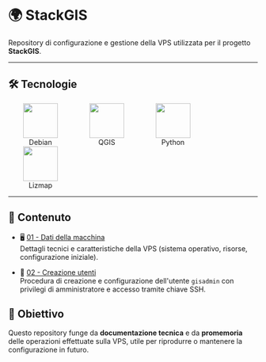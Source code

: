 # 🌍 StackGIS

Repository di configurazione e gestione della VPS utilizzata per il progetto **StackGIS**.

---

## 🛠️ Tecnologie

<p align="center">
  <div style="display:inline-block; text-align:center; margin: 0 30px;">
    <img src="https://upload.wikimedia.org/wikipedia/commons/thumb/f/f0/Horned_logo.svg/250px-Horned_logo.svg.png" height="70"/><br>
    Debian
  </div>
  <div style="display:inline-block; text-align:center; margin: 0 30px;">
    <img src="https://upload.wikimedia.org/wikipedia/commons/thumb/9/91/QGIS_logo_new.svg/250px-QGIS_logo_new.svg.png" height="70"/><br>
    QGIS
  </div>
  <div style="display:inline-block; text-align:center; margin: 0 30px;">
    <img src="https://upload.wikimedia.org/wikipedia/commons/c/c3/Python-logo-notext.svg" height="70"/><br>
    Python
  </div>
  <div style="display:inline-block; text-align:center; margin: 0 30px;">
    <img src="https://docs.lizmap.com/3.8/it/_static/logo.png" height="70"/><br>
    Lizmap
  </div>
</p>

---

## 📂 Contenuto

- 🖥️ [01 - Dati della macchina](https://github.com/AntonioDiSipio/StackGIS/blob/main/01-server-data.md)  
  Dettagli tecnici e caratteristiche della VPS (sistema operativo, risorse, configurazione iniziale).

- 🔑 [02 - Creazione utenti](https://github.com/AntonioDiSipio/StackGIS/blob/main/02-creazione-utenti.md)  
  Procedura di creazione e configurazione dell'utente `gisadmin` con privilegi di amministratore e accesso tramite chiave SSH.


## 🎯 Obiettivo

Questo repository funge da **documentazione tecnica** e da **promemoria** delle operazioni effettuate sulla VPS, utile per riprodurre o mantenere la configurazione in futuro.
